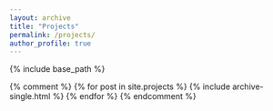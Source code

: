 ```yaml
---
layout: archive
title: "Projects"
permalink: /projects/
author_profile: true
---
```


{% include base_path %}

{% comment %}
  {% for post in site.projects %}
    {% include archive-single.html %}
  {% endfor %}
{% endcomment %}
